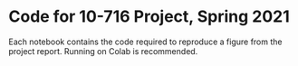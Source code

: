 # Code for 10-716 Project, Spring 2021

Each notebook contains the code required to reproduce a figure from the project report. Running on Colab is recommended. 
